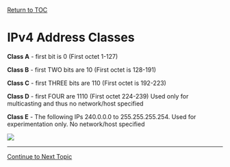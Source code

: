 <a href="https://github.com/CyberTrainingUSAF/08-Network-Programming/blob/master/00-Table-of-Contents.md" rel="Return to TOC"> Return to TOC </a>

# IPv4 Address Classes

**Class A** - first bit is 0 \(First octet 1-127\)

**Class B** - first TWO bits are 10 \(First octet is 128-191\)

**Class C** - first THREE bits are 110 \(First octet is 192-223\)

**Class D** - first FOUR are 1110 \(First octet 224-239\) Used only for multicasting and thus no network/host specified

**Class E** - The following IPs 240.0.0.0 to 255.255.255.254. Used for experimentation only. No network/host specified

![](../.gitbook/assets/ip_address_range.png)


---
<a href="https://github.com/CyberTrainingUSAF/08-Network-Programming/blob/master/05-osi-layer-3/subnet-mask.md" > Continue to Next Topic </a>
